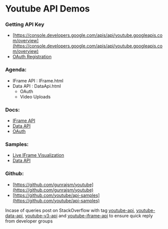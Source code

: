 # Youtube API Demos
### Getting API Key
- [https://console.developers.google.com/apis/api/youtube.googleapis.com/overview](https://console.developers.google.com/apis/api/youtube.googleapis.com/overview)
- [OAuth Registration](https://developers.google.com/youtube/registering_an_application)

###  Agenda:
- IFrame API : IFrame.html
- Data API : DataApi.html
    - OAuth
    - Video Uploads



### Docs:
- [IFrame API](https://developers.google.com/youtube/iframe_api_reference)
- [Data API](https://developers.google.com/youtube/v3/getting-started)
- [OAuth](https://developers.google.com/youtube/v3/guides/authentication)


###  Samples:
- [Live IFrame Visualization](https://developers.google.com/youtube/youtube_player_demo)
- [Data API](https://developers.google.com/youtube/v3/code_samples/)




### Github:
- [https://github.com/gunrajsm/youtube](https://github.com/gunrajsm/youtube)
- [https://github.com/youtube/api-samples](https://github.com/youtube/api-samples)


   
Incase of queries post on StackOverflow with tag [youtube-api](http://stackoverflow.com/questions/ask?tags=youtube-api), [youtube-data-api](http://stackoverflow.com/questions/ask?tags=youtube-data-api), [youtube-v3-api](http://stackoverflow.com/questions/ask?tags=youtube-v3-api) and [youtube-iframe-api](http://stackoverflow.com/questions/ask?tags=youtube-iframe-api) to ensure quick reply from developer groups

